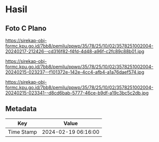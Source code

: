 # Hasil

## Foto C Plano

https://sirekap-obj-formc.kpu.go.id/7bb8/pemilu/ppwp/35/78/25/10/02/3578251002004-20240217-212426--cd316f82-f4fd-4d48-a96f-c2fc89c88b01.jpg

https://sirekap-obj-formc.kpu.go.id/7bb8/pemilu/ppwp/35/78/25/10/02/3578251002004-20240215-023237--f101372e-142e-4cc4-afb4-a1a76daef574.jpg

https://sirekap-obj-formc.kpu.go.id/7bb8/pemilu/ppwp/35/78/25/10/02/3578251002004-20240215-023341--d8cd6bab-5777-46ce-b9df-a19c3bc5c2db.jpg


## Metadata

| Key        | Value               |
| ---------- | ------------------- |
| Time Stamp | 2024-02-19 06:16:00 |




